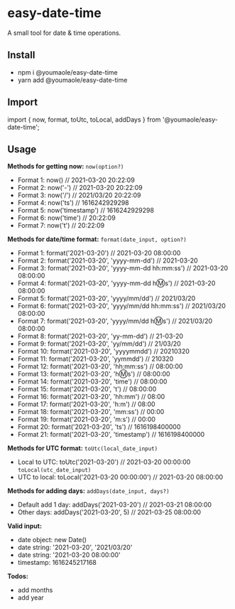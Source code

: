 # easy-date-time
A small tool for date &amp; time operations.

## Install
* npm i @youmaole/easy-date-time
* yarn add @youmaole/easy-date-time
## Import
import { now, format, toUtc, toLocal, addDays } from '@youmaole/easy-date-time';
## Usage
**Methods for getting now:**
```now(option?)```
- Format 1: now() // 2021-03-20 20:22:09
- Format 2: now('-') // 2021-03-20 20:22:09
- Format 3: now('/') // 2021/03/20 20:22:09
- Format 4: now('ts') // 1616242929298
- Format 5: now('timestamp') // 1616242929298
- Format 6: now('time') // 20:22:09
- Format 7: now('t') // 20:22:09

**Methods for date/time format:**
```format(date_input, option?)```
- Format 1: format('2021-03-20') // 2021-03-20 08:00:00
- Format 2: format('2021-03-20', 'yyyy-mm-dd') // 2021-03-20
- Format 3: format('2021-03-20', 'yyyy-mm-dd hh:mm:ss') // 2021-03-20 08:00:00
- Format 4: format('2021-03-20', 'yyyy-mm-dd h:m:s') // 2021-03-20 08:00:00
- Format 5: format('2021-03-20', 'yyyy/mm/dd') // 2021/03/20
- Format 6: format('2021-03-20', 'yyyy/mm/dd hh:mm:ss') // 2021/03/20 08:00:00
- Format 7: format('2021-03-20', 'yyyy/mm/dd h:m:s') // 2021/03/20 08:00:00
- Format 8: format('2021-03-20', 'yy-mm-dd') // 21-03-20
- Format 9: format('2021-03-20', 'yy/mm/dd') // 21/03/20
- Format 10: format('2021-03-20', 'yyyymmdd') // 20210320
- Format 11: format('2021-03-20', 'yymmdd') // 210320
- Format 12: format('2021-03-20', 'hh:mm:ss') // 08:00:00
- Format 13: format('2021-03-20', 'h:m:s') // 08:00:00
- Format 14: format('2021-03-20', 'time') // 08:00:00
- Format 15: format('2021-03-20', 't') // 08:00:00
- Format 16: format('2021-03-20', 'hh:mm') // 08:00
- Format 17: format('2021-03-20', 'h:m') // 08:00
- Format 18: format('2021-03-20', 'mm:ss') // 00:00
- Format 19: format('2021-03-20', 'm:s') // 00:00
- Format 20: format('2021-03-20', 'ts') // 1616198400000
- Format 21: format('2021-03-20', 'timestamp') // 1616198400000

**Methods for UTC format:**
```toUtc(local_date_input)```
- Local to UTC: toUtc('2021-03-20') // 2021-03-20 00:00:00
```toLocal(utc_date_input)```
- UTC to local: toLocal('2021-03-20 00:00:00') // 2021-03-20 08:00:00

**Methods for adding days:**
```addDays(date_input, days?)```
- Default add 1 day: addDays('2021-03-20') // 2021-03-21 08:00:00
- Other days: addDays('2021-03-20', 5) // 2021-03-25 08:00:00

**Valid input:**
- date object: new Date()
- date string: '2021-03-20', '2021/03/20'
- date string: '2021-03-20 08:00:00'
- timestamp: 1616245217168

**Todos:**
- add months
- add year






